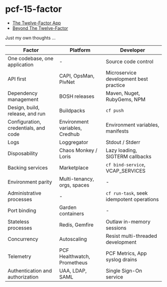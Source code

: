 # pcf-15-factor

- [The Twelve-Factor App](https://12factor.net/)
- [Beyond The Twelve-Factor](https://www.oreilly.com/library/view/beyond-the-twelve-factor/9781492042631/)

Just my own thoughts ...

| Factor                               | Platform                       | Developer                                 |
|--------------------------------------|--------------------------------|-------------------------------------------|
| One codebase, one application        | -                              | Source code control                       |
| API first                            | CAPI, OpsMan, PivNet           | Microservice development best practice    |
| Dependency management                | BOSH releases                  | Maven, Nuget, RubyGems, NPM               | 
| Design, build, release, and run      | Buildpacks                     | `cf push`                                 |
| Configuration, credentials, and code | Environment variables, Credhub | Environment variables, manifests          |
| Logs                                 | Loggregator                    | Stdout / Stderr                           |
| Disposability                        | Chaos Monkey / Loris           | Lazy loading, SIGTERM callbacks           |
| Backing services                     | Marketplace                    | `cf bind-service`, VCAP_SERVICES          |
| Environment parity                   | Multi-tenancy, orgs, spaces    | -                                         |
| Administrative processes             | -                              | `cf run-task`, seek idempotent operations |
| Port binding                         | Garden containers              | -                                         |
| Stateless processes                  | Redis, Gemfire                 | Outlaw in-memory sessions                 |
| Concurrency                          | Autoscaling                    | Resist multi-threaded development         |
| Telemetry                            | PCF Healthwatch, Prometheus    | PCF Metrics, App syslog drains            |
| Authentication and authorization     | UAA, LDAP, SAML                | Single Sign-On service                    |
